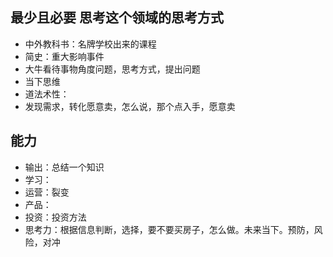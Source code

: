 ## 最少且必要 思考这个领域的思考方式
+ 中外教科书：名牌学校出来的课程
+ 简史：重大影响事件
+ 大牛看待事物角度问题，思考方式，提出问题
+ 当下思维
+ 道法术性：
+ 发现需求，转化愿意卖，怎么说，那个点入手，愿意卖
## 能力
+ 输出：总结一个知识
+ 学习：
+ 运营：裂变
+ 产品：
+ 投资：投资方法
+ 思考力：根据信息判断，选择，要不要买房子，怎么做。未来当下。预防，风险，对冲